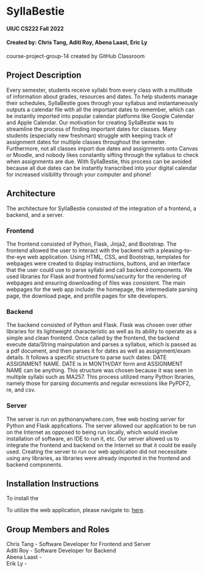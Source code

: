 # SyllaBestie
#### UIUC CS222 Fall 2022
#### Created by: Chris Tang, Aditi Roy, Abena Laast, Eric Ly
course-project-group-14 created by GitHub Classroom

## Project Description
Every semester, students receive syllabi from every class with a multitude of information about grades, resources and dates. To help students manage their schedules, SyllaBestie goes through your syllabus and instantaneously outputs a calendar file with all the important dates to remember, which can be instantly imported into popular calendar platforms like Google Calendar and Apple Calendar.  Our motivation for creating SyllaBestie was to streamline the process of finding important dates for classes.  Many students (especially new freshman) struggle with keeping track of assignment dates for multiple classes throughout the semester.  Furthermore, not all classes import due dates and assignments onto Canvas or Moodle, and nobody likes constantly sifting through the syllabus to check when assignments are due.  With SyllaBestie, this process can be avoided because all due dates can be instantly transcribed into your digital calendar for increased visibility through your computer and phone!

## Architecture
The architecture for SyllaBestie consisted of the integration of a frontend, a backend, and a server.

### Frontend
The frontend consisted of Python, Flask, Jinja2, and Bootstrap.  The frontend allowed the user to interact with the backend with a pleasing-to-the-eye web application.  Using HTML, CSS, and Bootstrap, templates for webpages were created to display instructions, buttons, and an interface that the user could use to parse syllabi and call backend components.  We used libraries for Flask and frontned forms/security for the rendering of webpages and ensuring downloading of files was consistent.  The main webpages for the web app include: the homepage, the intermediate parsing page, the download page, and profile pages for site developers.  

### Backend
The backend consisted of Python and Flask.  Flask was chosen over other libraries for its lightweight characteristic as well as its ability to operate as a simple and clean frontend.  Once called by the frontend, the backend execute data/String mainpulation and parses a syllabus, which is passed as a pdf document, and then parses it for dates as well as assignment/exam details.  It follows a specific structure to parse such dates: DATE ASSIGNMENT NAME.  DATE is in MONTH/DAY form and ASSIGNMENT NAME can be anything.  This structure was chosen because it was seen in multiple syllabi such as MA257.  This process utilized many Python lbraries, namely those for parsing documents and regular exressions like PyPDF2, re, and csv.  

### Server
The server is run on pythonanywhere.com, free web hosting server for Python and Flask applications.  The server allowed our application to be run on the Internet as opposed to being run locally, which would involve installation of software, an IDE to run it, etc.  Our server allowed us to integrate the frontend and backend on the Internet so that it could be easily used.  Creating the server to run our web application did not necessitate using any libraries, as libraries were already imported in the frontend and backend components.  

## Installation Instructions
To install the 

To utilize the web application, please navigate to: <a href="https://chtang.pythonanywhere.com" target="_blank">here</a>.

## Group Members and Roles
Chris Tang - Software Developer for Frontend and Server     
Aditi Roy - Software Developer for Backend   
Abena Laast -     
Erik Ly -     
